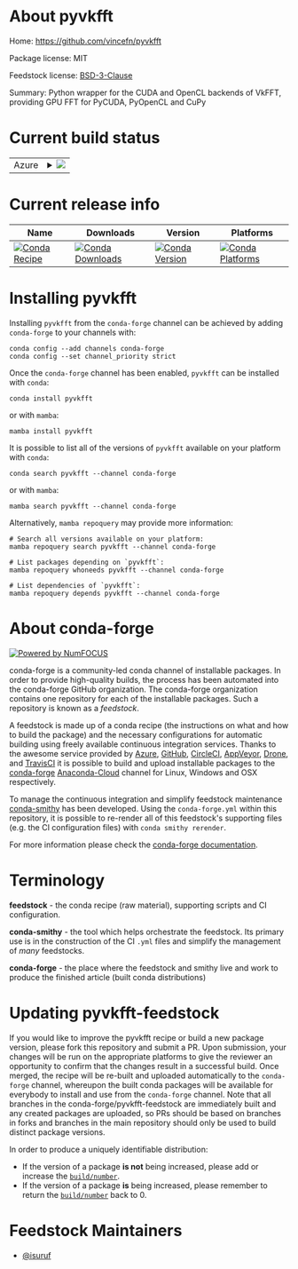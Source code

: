 About pyvkfft
=============

Home: https://github.com/vincefn/pyvkfft

Package license: MIT

Feedstock license: [BSD-3-Clause](https://github.com/conda-forge/pyvkfft-feedstock/blob/main/LICENSE.txt)

Summary: Python wrapper for the CUDA and OpenCL backends of VkFFT, providing GPU FFT for PyCUDA, PyOpenCL and CuPy

Current build status
====================


<table>
    
  <tr>
    <td>Azure</td>
    <td>
      <details>
        <summary>
          <a href="https://dev.azure.com/conda-forge/feedstock-builds/_build/latest?definitionId=15764&branchName=main">
            <img src="https://dev.azure.com/conda-forge/feedstock-builds/_apis/build/status/pyvkfft-feedstock?branchName=main">
          </a>
        </summary>
        <table>
          <thead><tr><th>Variant</th><th>Status</th></tr></thead>
          <tbody><tr>
              <td>linux_64_c_compiler_version10cuda_compiler_version11.1cxx_compiler_version10python3.10.____cpython</td>
              <td>
                <a href="https://dev.azure.com/conda-forge/feedstock-builds/_build/latest?definitionId=15764&branchName=main">
                  <img src="https://dev.azure.com/conda-forge/feedstock-builds/_apis/build/status/pyvkfft-feedstock?branchName=main&jobName=linux&configuration=linux%20linux_64_c_compiler_version10cuda_compiler_version11.1cxx_compiler_version10python3.10.____cpython" alt="variant">
                </a>
              </td>
            </tr><tr>
              <td>linux_64_c_compiler_version10cuda_compiler_version11.1cxx_compiler_version10python3.11.____cpython</td>
              <td>
                <a href="https://dev.azure.com/conda-forge/feedstock-builds/_build/latest?definitionId=15764&branchName=main">
                  <img src="https://dev.azure.com/conda-forge/feedstock-builds/_apis/build/status/pyvkfft-feedstock?branchName=main&jobName=linux&configuration=linux%20linux_64_c_compiler_version10cuda_compiler_version11.1cxx_compiler_version10python3.11.____cpython" alt="variant">
                </a>
              </td>
            </tr><tr>
              <td>linux_64_c_compiler_version10cuda_compiler_version11.1cxx_compiler_version10python3.8.____cpython</td>
              <td>
                <a href="https://dev.azure.com/conda-forge/feedstock-builds/_build/latest?definitionId=15764&branchName=main">
                  <img src="https://dev.azure.com/conda-forge/feedstock-builds/_apis/build/status/pyvkfft-feedstock?branchName=main&jobName=linux&configuration=linux%20linux_64_c_compiler_version10cuda_compiler_version11.1cxx_compiler_version10python3.8.____cpython" alt="variant">
                </a>
              </td>
            </tr><tr>
              <td>linux_64_c_compiler_version10cuda_compiler_version11.1cxx_compiler_version10python3.9.____cpython</td>
              <td>
                <a href="https://dev.azure.com/conda-forge/feedstock-builds/_build/latest?definitionId=15764&branchName=main">
                  <img src="https://dev.azure.com/conda-forge/feedstock-builds/_apis/build/status/pyvkfft-feedstock?branchName=main&jobName=linux&configuration=linux%20linux_64_c_compiler_version10cuda_compiler_version11.1cxx_compiler_version10python3.9.____cpython" alt="variant">
                </a>
              </td>
            </tr><tr>
              <td>linux_64_c_compiler_version10cuda_compiler_version11.2cxx_compiler_version10python3.10.____cpython</td>
              <td>
                <a href="https://dev.azure.com/conda-forge/feedstock-builds/_build/latest?definitionId=15764&branchName=main">
                  <img src="https://dev.azure.com/conda-forge/feedstock-builds/_apis/build/status/pyvkfft-feedstock?branchName=main&jobName=linux&configuration=linux%20linux_64_c_compiler_version10cuda_compiler_version11.2cxx_compiler_version10python3.10.____cpython" alt="variant">
                </a>
              </td>
            </tr><tr>
              <td>linux_64_c_compiler_version10cuda_compiler_version11.2cxx_compiler_version10python3.11.____cpython</td>
              <td>
                <a href="https://dev.azure.com/conda-forge/feedstock-builds/_build/latest?definitionId=15764&branchName=main">
                  <img src="https://dev.azure.com/conda-forge/feedstock-builds/_apis/build/status/pyvkfft-feedstock?branchName=main&jobName=linux&configuration=linux%20linux_64_c_compiler_version10cuda_compiler_version11.2cxx_compiler_version10python3.11.____cpython" alt="variant">
                </a>
              </td>
            </tr><tr>
              <td>linux_64_c_compiler_version10cuda_compiler_version11.2cxx_compiler_version10python3.8.____cpython</td>
              <td>
                <a href="https://dev.azure.com/conda-forge/feedstock-builds/_build/latest?definitionId=15764&branchName=main">
                  <img src="https://dev.azure.com/conda-forge/feedstock-builds/_apis/build/status/pyvkfft-feedstock?branchName=main&jobName=linux&configuration=linux%20linux_64_c_compiler_version10cuda_compiler_version11.2cxx_compiler_version10python3.8.____cpython" alt="variant">
                </a>
              </td>
            </tr><tr>
              <td>linux_64_c_compiler_version10cuda_compiler_version11.2cxx_compiler_version10python3.9.____cpython</td>
              <td>
                <a href="https://dev.azure.com/conda-forge/feedstock-builds/_build/latest?definitionId=15764&branchName=main">
                  <img src="https://dev.azure.com/conda-forge/feedstock-builds/_apis/build/status/pyvkfft-feedstock?branchName=main&jobName=linux&configuration=linux%20linux_64_c_compiler_version10cuda_compiler_version11.2cxx_compiler_version10python3.9.____cpython" alt="variant">
                </a>
              </td>
            </tr><tr>
              <td>linux_64_c_compiler_version10cuda_compiler_versionNonecxx_compiler_version10python3.10.____cpython</td>
              <td>
                <a href="https://dev.azure.com/conda-forge/feedstock-builds/_build/latest?definitionId=15764&branchName=main">
                  <img src="https://dev.azure.com/conda-forge/feedstock-builds/_apis/build/status/pyvkfft-feedstock?branchName=main&jobName=linux&configuration=linux%20linux_64_c_compiler_version10cuda_compiler_versionNonecxx_compiler_version10python3.10.____cpython" alt="variant">
                </a>
              </td>
            </tr><tr>
              <td>linux_64_c_compiler_version10cuda_compiler_versionNonecxx_compiler_version10python3.11.____cpython</td>
              <td>
                <a href="https://dev.azure.com/conda-forge/feedstock-builds/_build/latest?definitionId=15764&branchName=main">
                  <img src="https://dev.azure.com/conda-forge/feedstock-builds/_apis/build/status/pyvkfft-feedstock?branchName=main&jobName=linux&configuration=linux%20linux_64_c_compiler_version10cuda_compiler_versionNonecxx_compiler_version10python3.11.____cpython" alt="variant">
                </a>
              </td>
            </tr><tr>
              <td>linux_64_c_compiler_version10cuda_compiler_versionNonecxx_compiler_version10python3.8.____cpython</td>
              <td>
                <a href="https://dev.azure.com/conda-forge/feedstock-builds/_build/latest?definitionId=15764&branchName=main">
                  <img src="https://dev.azure.com/conda-forge/feedstock-builds/_apis/build/status/pyvkfft-feedstock?branchName=main&jobName=linux&configuration=linux%20linux_64_c_compiler_version10cuda_compiler_versionNonecxx_compiler_version10python3.8.____cpython" alt="variant">
                </a>
              </td>
            </tr><tr>
              <td>linux_64_c_compiler_version10cuda_compiler_versionNonecxx_compiler_version10python3.9.____cpython</td>
              <td>
                <a href="https://dev.azure.com/conda-forge/feedstock-builds/_build/latest?definitionId=15764&branchName=main">
                  <img src="https://dev.azure.com/conda-forge/feedstock-builds/_apis/build/status/pyvkfft-feedstock?branchName=main&jobName=linux&configuration=linux%20linux_64_c_compiler_version10cuda_compiler_versionNonecxx_compiler_version10python3.9.____cpython" alt="variant">
                </a>
              </td>
            </tr><tr>
              <td>linux_64_c_compiler_version7cuda_compiler_version10.2cxx_compiler_version7python3.10.____cpython</td>
              <td>
                <a href="https://dev.azure.com/conda-forge/feedstock-builds/_build/latest?definitionId=15764&branchName=main">
                  <img src="https://dev.azure.com/conda-forge/feedstock-builds/_apis/build/status/pyvkfft-feedstock?branchName=main&jobName=linux&configuration=linux%20linux_64_c_compiler_version7cuda_compiler_version10.2cxx_compiler_version7python3.10.____cpython" alt="variant">
                </a>
              </td>
            </tr><tr>
              <td>linux_64_c_compiler_version7cuda_compiler_version10.2cxx_compiler_version7python3.11.____cpython</td>
              <td>
                <a href="https://dev.azure.com/conda-forge/feedstock-builds/_build/latest?definitionId=15764&branchName=main">
                  <img src="https://dev.azure.com/conda-forge/feedstock-builds/_apis/build/status/pyvkfft-feedstock?branchName=main&jobName=linux&configuration=linux%20linux_64_c_compiler_version7cuda_compiler_version10.2cxx_compiler_version7python3.11.____cpython" alt="variant">
                </a>
              </td>
            </tr><tr>
              <td>linux_64_c_compiler_version7cuda_compiler_version10.2cxx_compiler_version7python3.8.____cpython</td>
              <td>
                <a href="https://dev.azure.com/conda-forge/feedstock-builds/_build/latest?definitionId=15764&branchName=main">
                  <img src="https://dev.azure.com/conda-forge/feedstock-builds/_apis/build/status/pyvkfft-feedstock?branchName=main&jobName=linux&configuration=linux%20linux_64_c_compiler_version7cuda_compiler_version10.2cxx_compiler_version7python3.8.____cpython" alt="variant">
                </a>
              </td>
            </tr><tr>
              <td>linux_64_c_compiler_version7cuda_compiler_version10.2cxx_compiler_version7python3.9.____cpython</td>
              <td>
                <a href="https://dev.azure.com/conda-forge/feedstock-builds/_build/latest?definitionId=15764&branchName=main">
                  <img src="https://dev.azure.com/conda-forge/feedstock-builds/_apis/build/status/pyvkfft-feedstock?branchName=main&jobName=linux&configuration=linux%20linux_64_c_compiler_version7cuda_compiler_version10.2cxx_compiler_version7python3.9.____cpython" alt="variant">
                </a>
              </td>
            </tr><tr>
              <td>linux_64_c_compiler_version9cuda_compiler_version11.0cxx_compiler_version9python3.10.____cpython</td>
              <td>
                <a href="https://dev.azure.com/conda-forge/feedstock-builds/_build/latest?definitionId=15764&branchName=main">
                  <img src="https://dev.azure.com/conda-forge/feedstock-builds/_apis/build/status/pyvkfft-feedstock?branchName=main&jobName=linux&configuration=linux%20linux_64_c_compiler_version9cuda_compiler_version11.0cxx_compiler_version9python3.10.____cpython" alt="variant">
                </a>
              </td>
            </tr><tr>
              <td>linux_64_c_compiler_version9cuda_compiler_version11.0cxx_compiler_version9python3.11.____cpython</td>
              <td>
                <a href="https://dev.azure.com/conda-forge/feedstock-builds/_build/latest?definitionId=15764&branchName=main">
                  <img src="https://dev.azure.com/conda-forge/feedstock-builds/_apis/build/status/pyvkfft-feedstock?branchName=main&jobName=linux&configuration=linux%20linux_64_c_compiler_version9cuda_compiler_version11.0cxx_compiler_version9python3.11.____cpython" alt="variant">
                </a>
              </td>
            </tr><tr>
              <td>linux_64_c_compiler_version9cuda_compiler_version11.0cxx_compiler_version9python3.8.____cpython</td>
              <td>
                <a href="https://dev.azure.com/conda-forge/feedstock-builds/_build/latest?definitionId=15764&branchName=main">
                  <img src="https://dev.azure.com/conda-forge/feedstock-builds/_apis/build/status/pyvkfft-feedstock?branchName=main&jobName=linux&configuration=linux%20linux_64_c_compiler_version9cuda_compiler_version11.0cxx_compiler_version9python3.8.____cpython" alt="variant">
                </a>
              </td>
            </tr><tr>
              <td>linux_64_c_compiler_version9cuda_compiler_version11.0cxx_compiler_version9python3.9.____cpython</td>
              <td>
                <a href="https://dev.azure.com/conda-forge/feedstock-builds/_build/latest?definitionId=15764&branchName=main">
                  <img src="https://dev.azure.com/conda-forge/feedstock-builds/_apis/build/status/pyvkfft-feedstock?branchName=main&jobName=linux&configuration=linux%20linux_64_c_compiler_version9cuda_compiler_version11.0cxx_compiler_version9python3.9.____cpython" alt="variant">
                </a>
              </td>
            </tr><tr>
              <td>linux_aarch64_python3.10.____cpython</td>
              <td>
                <a href="https://dev.azure.com/conda-forge/feedstock-builds/_build/latest?definitionId=15764&branchName=main">
                  <img src="https://dev.azure.com/conda-forge/feedstock-builds/_apis/build/status/pyvkfft-feedstock?branchName=main&jobName=linux&configuration=linux%20linux_aarch64_python3.10.____cpython" alt="variant">
                </a>
              </td>
            </tr><tr>
              <td>linux_aarch64_python3.11.____cpython</td>
              <td>
                <a href="https://dev.azure.com/conda-forge/feedstock-builds/_build/latest?definitionId=15764&branchName=main">
                  <img src="https://dev.azure.com/conda-forge/feedstock-builds/_apis/build/status/pyvkfft-feedstock?branchName=main&jobName=linux&configuration=linux%20linux_aarch64_python3.11.____cpython" alt="variant">
                </a>
              </td>
            </tr><tr>
              <td>linux_aarch64_python3.8.____cpython</td>
              <td>
                <a href="https://dev.azure.com/conda-forge/feedstock-builds/_build/latest?definitionId=15764&branchName=main">
                  <img src="https://dev.azure.com/conda-forge/feedstock-builds/_apis/build/status/pyvkfft-feedstock?branchName=main&jobName=linux&configuration=linux%20linux_aarch64_python3.8.____cpython" alt="variant">
                </a>
              </td>
            </tr><tr>
              <td>linux_aarch64_python3.9.____cpython</td>
              <td>
                <a href="https://dev.azure.com/conda-forge/feedstock-builds/_build/latest?definitionId=15764&branchName=main">
                  <img src="https://dev.azure.com/conda-forge/feedstock-builds/_apis/build/status/pyvkfft-feedstock?branchName=main&jobName=linux&configuration=linux%20linux_aarch64_python3.9.____cpython" alt="variant">
                </a>
              </td>
            </tr><tr>
              <td>linux_ppc64le_python3.10.____cpython</td>
              <td>
                <a href="https://dev.azure.com/conda-forge/feedstock-builds/_build/latest?definitionId=15764&branchName=main">
                  <img src="https://dev.azure.com/conda-forge/feedstock-builds/_apis/build/status/pyvkfft-feedstock?branchName=main&jobName=linux&configuration=linux%20linux_ppc64le_python3.10.____cpython" alt="variant">
                </a>
              </td>
            </tr><tr>
              <td>linux_ppc64le_python3.11.____cpython</td>
              <td>
                <a href="https://dev.azure.com/conda-forge/feedstock-builds/_build/latest?definitionId=15764&branchName=main">
                  <img src="https://dev.azure.com/conda-forge/feedstock-builds/_apis/build/status/pyvkfft-feedstock?branchName=main&jobName=linux&configuration=linux%20linux_ppc64le_python3.11.____cpython" alt="variant">
                </a>
              </td>
            </tr><tr>
              <td>linux_ppc64le_python3.8.____cpython</td>
              <td>
                <a href="https://dev.azure.com/conda-forge/feedstock-builds/_build/latest?definitionId=15764&branchName=main">
                  <img src="https://dev.azure.com/conda-forge/feedstock-builds/_apis/build/status/pyvkfft-feedstock?branchName=main&jobName=linux&configuration=linux%20linux_ppc64le_python3.8.____cpython" alt="variant">
                </a>
              </td>
            </tr><tr>
              <td>linux_ppc64le_python3.9.____cpython</td>
              <td>
                <a href="https://dev.azure.com/conda-forge/feedstock-builds/_build/latest?definitionId=15764&branchName=main">
                  <img src="https://dev.azure.com/conda-forge/feedstock-builds/_apis/build/status/pyvkfft-feedstock?branchName=main&jobName=linux&configuration=linux%20linux_ppc64le_python3.9.____cpython" alt="variant">
                </a>
              </td>
            </tr><tr>
              <td>osx_64_python3.10.____cpython</td>
              <td>
                <a href="https://dev.azure.com/conda-forge/feedstock-builds/_build/latest?definitionId=15764&branchName=main">
                  <img src="https://dev.azure.com/conda-forge/feedstock-builds/_apis/build/status/pyvkfft-feedstock?branchName=main&jobName=osx&configuration=osx%20osx_64_python3.10.____cpython" alt="variant">
                </a>
              </td>
            </tr><tr>
              <td>osx_64_python3.11.____cpython</td>
              <td>
                <a href="https://dev.azure.com/conda-forge/feedstock-builds/_build/latest?definitionId=15764&branchName=main">
                  <img src="https://dev.azure.com/conda-forge/feedstock-builds/_apis/build/status/pyvkfft-feedstock?branchName=main&jobName=osx&configuration=osx%20osx_64_python3.11.____cpython" alt="variant">
                </a>
              </td>
            </tr><tr>
              <td>osx_64_python3.8.____cpython</td>
              <td>
                <a href="https://dev.azure.com/conda-forge/feedstock-builds/_build/latest?definitionId=15764&branchName=main">
                  <img src="https://dev.azure.com/conda-forge/feedstock-builds/_apis/build/status/pyvkfft-feedstock?branchName=main&jobName=osx&configuration=osx%20osx_64_python3.8.____cpython" alt="variant">
                </a>
              </td>
            </tr><tr>
              <td>osx_64_python3.9.____cpython</td>
              <td>
                <a href="https://dev.azure.com/conda-forge/feedstock-builds/_build/latest?definitionId=15764&branchName=main">
                  <img src="https://dev.azure.com/conda-forge/feedstock-builds/_apis/build/status/pyvkfft-feedstock?branchName=main&jobName=osx&configuration=osx%20osx_64_python3.9.____cpython" alt="variant">
                </a>
              </td>
            </tr><tr>
              <td>osx_arm64_python3.10.____cpython</td>
              <td>
                <a href="https://dev.azure.com/conda-forge/feedstock-builds/_build/latest?definitionId=15764&branchName=main">
                  <img src="https://dev.azure.com/conda-forge/feedstock-builds/_apis/build/status/pyvkfft-feedstock?branchName=main&jobName=osx&configuration=osx%20osx_arm64_python3.10.____cpython" alt="variant">
                </a>
              </td>
            </tr><tr>
              <td>osx_arm64_python3.11.____cpython</td>
              <td>
                <a href="https://dev.azure.com/conda-forge/feedstock-builds/_build/latest?definitionId=15764&branchName=main">
                  <img src="https://dev.azure.com/conda-forge/feedstock-builds/_apis/build/status/pyvkfft-feedstock?branchName=main&jobName=osx&configuration=osx%20osx_arm64_python3.11.____cpython" alt="variant">
                </a>
              </td>
            </tr><tr>
              <td>osx_arm64_python3.8.____cpython</td>
              <td>
                <a href="https://dev.azure.com/conda-forge/feedstock-builds/_build/latest?definitionId=15764&branchName=main">
                  <img src="https://dev.azure.com/conda-forge/feedstock-builds/_apis/build/status/pyvkfft-feedstock?branchName=main&jobName=osx&configuration=osx%20osx_arm64_python3.8.____cpython" alt="variant">
                </a>
              </td>
            </tr><tr>
              <td>osx_arm64_python3.9.____cpython</td>
              <td>
                <a href="https://dev.azure.com/conda-forge/feedstock-builds/_build/latest?definitionId=15764&branchName=main">
                  <img src="https://dev.azure.com/conda-forge/feedstock-builds/_apis/build/status/pyvkfft-feedstock?branchName=main&jobName=osx&configuration=osx%20osx_arm64_python3.9.____cpython" alt="variant">
                </a>
              </td>
            </tr><tr>
              <td>win_64_cuda_compiler_version10.2python3.10.____cpython</td>
              <td>
                <a href="https://dev.azure.com/conda-forge/feedstock-builds/_build/latest?definitionId=15764&branchName=main">
                  <img src="https://dev.azure.com/conda-forge/feedstock-builds/_apis/build/status/pyvkfft-feedstock?branchName=main&jobName=win&configuration=win%20win_64_cuda_compiler_version10.2python3.10.____cpython" alt="variant">
                </a>
              </td>
            </tr><tr>
              <td>win_64_cuda_compiler_version10.2python3.11.____cpython</td>
              <td>
                <a href="https://dev.azure.com/conda-forge/feedstock-builds/_build/latest?definitionId=15764&branchName=main">
                  <img src="https://dev.azure.com/conda-forge/feedstock-builds/_apis/build/status/pyvkfft-feedstock?branchName=main&jobName=win&configuration=win%20win_64_cuda_compiler_version10.2python3.11.____cpython" alt="variant">
                </a>
              </td>
            </tr><tr>
              <td>win_64_cuda_compiler_version10.2python3.8.____cpython</td>
              <td>
                <a href="https://dev.azure.com/conda-forge/feedstock-builds/_build/latest?definitionId=15764&branchName=main">
                  <img src="https://dev.azure.com/conda-forge/feedstock-builds/_apis/build/status/pyvkfft-feedstock?branchName=main&jobName=win&configuration=win%20win_64_cuda_compiler_version10.2python3.8.____cpython" alt="variant">
                </a>
              </td>
            </tr><tr>
              <td>win_64_cuda_compiler_version10.2python3.9.____cpython</td>
              <td>
                <a href="https://dev.azure.com/conda-forge/feedstock-builds/_build/latest?definitionId=15764&branchName=main">
                  <img src="https://dev.azure.com/conda-forge/feedstock-builds/_apis/build/status/pyvkfft-feedstock?branchName=main&jobName=win&configuration=win%20win_64_cuda_compiler_version10.2python3.9.____cpython" alt="variant">
                </a>
              </td>
            </tr><tr>
              <td>win_64_cuda_compiler_version11.0python3.10.____cpython</td>
              <td>
                <a href="https://dev.azure.com/conda-forge/feedstock-builds/_build/latest?definitionId=15764&branchName=main">
                  <img src="https://dev.azure.com/conda-forge/feedstock-builds/_apis/build/status/pyvkfft-feedstock?branchName=main&jobName=win&configuration=win%20win_64_cuda_compiler_version11.0python3.10.____cpython" alt="variant">
                </a>
              </td>
            </tr><tr>
              <td>win_64_cuda_compiler_version11.0python3.11.____cpython</td>
              <td>
                <a href="https://dev.azure.com/conda-forge/feedstock-builds/_build/latest?definitionId=15764&branchName=main">
                  <img src="https://dev.azure.com/conda-forge/feedstock-builds/_apis/build/status/pyvkfft-feedstock?branchName=main&jobName=win&configuration=win%20win_64_cuda_compiler_version11.0python3.11.____cpython" alt="variant">
                </a>
              </td>
            </tr><tr>
              <td>win_64_cuda_compiler_version11.0python3.8.____cpython</td>
              <td>
                <a href="https://dev.azure.com/conda-forge/feedstock-builds/_build/latest?definitionId=15764&branchName=main">
                  <img src="https://dev.azure.com/conda-forge/feedstock-builds/_apis/build/status/pyvkfft-feedstock?branchName=main&jobName=win&configuration=win%20win_64_cuda_compiler_version11.0python3.8.____cpython" alt="variant">
                </a>
              </td>
            </tr><tr>
              <td>win_64_cuda_compiler_version11.0python3.9.____cpython</td>
              <td>
                <a href="https://dev.azure.com/conda-forge/feedstock-builds/_build/latest?definitionId=15764&branchName=main">
                  <img src="https://dev.azure.com/conda-forge/feedstock-builds/_apis/build/status/pyvkfft-feedstock?branchName=main&jobName=win&configuration=win%20win_64_cuda_compiler_version11.0python3.9.____cpython" alt="variant">
                </a>
              </td>
            </tr><tr>
              <td>win_64_cuda_compiler_version11.1python3.10.____cpython</td>
              <td>
                <a href="https://dev.azure.com/conda-forge/feedstock-builds/_build/latest?definitionId=15764&branchName=main">
                  <img src="https://dev.azure.com/conda-forge/feedstock-builds/_apis/build/status/pyvkfft-feedstock?branchName=main&jobName=win&configuration=win%20win_64_cuda_compiler_version11.1python3.10.____cpython" alt="variant">
                </a>
              </td>
            </tr><tr>
              <td>win_64_cuda_compiler_version11.1python3.11.____cpython</td>
              <td>
                <a href="https://dev.azure.com/conda-forge/feedstock-builds/_build/latest?definitionId=15764&branchName=main">
                  <img src="https://dev.azure.com/conda-forge/feedstock-builds/_apis/build/status/pyvkfft-feedstock?branchName=main&jobName=win&configuration=win%20win_64_cuda_compiler_version11.1python3.11.____cpython" alt="variant">
                </a>
              </td>
            </tr><tr>
              <td>win_64_cuda_compiler_version11.1python3.8.____cpython</td>
              <td>
                <a href="https://dev.azure.com/conda-forge/feedstock-builds/_build/latest?definitionId=15764&branchName=main">
                  <img src="https://dev.azure.com/conda-forge/feedstock-builds/_apis/build/status/pyvkfft-feedstock?branchName=main&jobName=win&configuration=win%20win_64_cuda_compiler_version11.1python3.8.____cpython" alt="variant">
                </a>
              </td>
            </tr><tr>
              <td>win_64_cuda_compiler_version11.1python3.9.____cpython</td>
              <td>
                <a href="https://dev.azure.com/conda-forge/feedstock-builds/_build/latest?definitionId=15764&branchName=main">
                  <img src="https://dev.azure.com/conda-forge/feedstock-builds/_apis/build/status/pyvkfft-feedstock?branchName=main&jobName=win&configuration=win%20win_64_cuda_compiler_version11.1python3.9.____cpython" alt="variant">
                </a>
              </td>
            </tr><tr>
              <td>win_64_cuda_compiler_version11.2python3.10.____cpython</td>
              <td>
                <a href="https://dev.azure.com/conda-forge/feedstock-builds/_build/latest?definitionId=15764&branchName=main">
                  <img src="https://dev.azure.com/conda-forge/feedstock-builds/_apis/build/status/pyvkfft-feedstock?branchName=main&jobName=win&configuration=win%20win_64_cuda_compiler_version11.2python3.10.____cpython" alt="variant">
                </a>
              </td>
            </tr><tr>
              <td>win_64_cuda_compiler_version11.2python3.11.____cpython</td>
              <td>
                <a href="https://dev.azure.com/conda-forge/feedstock-builds/_build/latest?definitionId=15764&branchName=main">
                  <img src="https://dev.azure.com/conda-forge/feedstock-builds/_apis/build/status/pyvkfft-feedstock?branchName=main&jobName=win&configuration=win%20win_64_cuda_compiler_version11.2python3.11.____cpython" alt="variant">
                </a>
              </td>
            </tr><tr>
              <td>win_64_cuda_compiler_version11.2python3.8.____cpython</td>
              <td>
                <a href="https://dev.azure.com/conda-forge/feedstock-builds/_build/latest?definitionId=15764&branchName=main">
                  <img src="https://dev.azure.com/conda-forge/feedstock-builds/_apis/build/status/pyvkfft-feedstock?branchName=main&jobName=win&configuration=win%20win_64_cuda_compiler_version11.2python3.8.____cpython" alt="variant">
                </a>
              </td>
            </tr><tr>
              <td>win_64_cuda_compiler_version11.2python3.9.____cpython</td>
              <td>
                <a href="https://dev.azure.com/conda-forge/feedstock-builds/_build/latest?definitionId=15764&branchName=main">
                  <img src="https://dev.azure.com/conda-forge/feedstock-builds/_apis/build/status/pyvkfft-feedstock?branchName=main&jobName=win&configuration=win%20win_64_cuda_compiler_version11.2python3.9.____cpython" alt="variant">
                </a>
              </td>
            </tr><tr>
              <td>win_64_cuda_compiler_versionNonepython3.10.____cpython</td>
              <td>
                <a href="https://dev.azure.com/conda-forge/feedstock-builds/_build/latest?definitionId=15764&branchName=main">
                  <img src="https://dev.azure.com/conda-forge/feedstock-builds/_apis/build/status/pyvkfft-feedstock?branchName=main&jobName=win&configuration=win%20win_64_cuda_compiler_versionNonepython3.10.____cpython" alt="variant">
                </a>
              </td>
            </tr><tr>
              <td>win_64_cuda_compiler_versionNonepython3.11.____cpython</td>
              <td>
                <a href="https://dev.azure.com/conda-forge/feedstock-builds/_build/latest?definitionId=15764&branchName=main">
                  <img src="https://dev.azure.com/conda-forge/feedstock-builds/_apis/build/status/pyvkfft-feedstock?branchName=main&jobName=win&configuration=win%20win_64_cuda_compiler_versionNonepython3.11.____cpython" alt="variant">
                </a>
              </td>
            </tr><tr>
              <td>win_64_cuda_compiler_versionNonepython3.8.____cpython</td>
              <td>
                <a href="https://dev.azure.com/conda-forge/feedstock-builds/_build/latest?definitionId=15764&branchName=main">
                  <img src="https://dev.azure.com/conda-forge/feedstock-builds/_apis/build/status/pyvkfft-feedstock?branchName=main&jobName=win&configuration=win%20win_64_cuda_compiler_versionNonepython3.8.____cpython" alt="variant">
                </a>
              </td>
            </tr><tr>
              <td>win_64_cuda_compiler_versionNonepython3.9.____cpython</td>
              <td>
                <a href="https://dev.azure.com/conda-forge/feedstock-builds/_build/latest?definitionId=15764&branchName=main">
                  <img src="https://dev.azure.com/conda-forge/feedstock-builds/_apis/build/status/pyvkfft-feedstock?branchName=main&jobName=win&configuration=win%20win_64_cuda_compiler_versionNonepython3.9.____cpython" alt="variant">
                </a>
              </td>
            </tr>
          </tbody>
        </table>
      </details>
    </td>
  </tr>
</table>

Current release info
====================

| Name | Downloads | Version | Platforms |
| --- | --- | --- | --- |
| [![Conda Recipe](https://img.shields.io/badge/recipe-pyvkfft-green.svg)](https://anaconda.org/conda-forge/pyvkfft) | [![Conda Downloads](https://img.shields.io/conda/dn/conda-forge/pyvkfft.svg)](https://anaconda.org/conda-forge/pyvkfft) | [![Conda Version](https://img.shields.io/conda/vn/conda-forge/pyvkfft.svg)](https://anaconda.org/conda-forge/pyvkfft) | [![Conda Platforms](https://img.shields.io/conda/pn/conda-forge/pyvkfft.svg)](https://anaconda.org/conda-forge/pyvkfft) |

Installing pyvkfft
==================

Installing `pyvkfft` from the `conda-forge` channel can be achieved by adding `conda-forge` to your channels with:

```
conda config --add channels conda-forge
conda config --set channel_priority strict
```

Once the `conda-forge` channel has been enabled, `pyvkfft` can be installed with `conda`:

```
conda install pyvkfft
```

or with `mamba`:

```
mamba install pyvkfft
```

It is possible to list all of the versions of `pyvkfft` available on your platform with `conda`:

```
conda search pyvkfft --channel conda-forge
```

or with `mamba`:

```
mamba search pyvkfft --channel conda-forge
```

Alternatively, `mamba repoquery` may provide more information:

```
# Search all versions available on your platform:
mamba repoquery search pyvkfft --channel conda-forge

# List packages depending on `pyvkfft`:
mamba repoquery whoneeds pyvkfft --channel conda-forge

# List dependencies of `pyvkfft`:
mamba repoquery depends pyvkfft --channel conda-forge
```


About conda-forge
=================

[![Powered by
NumFOCUS](https://img.shields.io/badge/powered%20by-NumFOCUS-orange.svg?style=flat&colorA=E1523D&colorB=007D8A)](https://numfocus.org)

conda-forge is a community-led conda channel of installable packages.
In order to provide high-quality builds, the process has been automated into the
conda-forge GitHub organization. The conda-forge organization contains one repository
for each of the installable packages. Such a repository is known as a *feedstock*.

A feedstock is made up of a conda recipe (the instructions on what and how to build
the package) and the necessary configurations for automatic building using freely
available continuous integration services. Thanks to the awesome service provided by
[Azure](https://azure.microsoft.com/en-us/services/devops/), [GitHub](https://github.com/),
[CircleCI](https://circleci.com/), [AppVeyor](https://www.appveyor.com/),
[Drone](https://cloud.drone.io/welcome), and [TravisCI](https://travis-ci.com/)
it is possible to build and upload installable packages to the
[conda-forge](https://anaconda.org/conda-forge) [Anaconda-Cloud](https://anaconda.org/)
channel for Linux, Windows and OSX respectively.

To manage the continuous integration and simplify feedstock maintenance
[conda-smithy](https://github.com/conda-forge/conda-smithy) has been developed.
Using the ``conda-forge.yml`` within this repository, it is possible to re-render all of
this feedstock's supporting files (e.g. the CI configuration files) with ``conda smithy rerender``.

For more information please check the [conda-forge documentation](https://conda-forge.org/docs/).

Terminology
===========

**feedstock** - the conda recipe (raw material), supporting scripts and CI configuration.

**conda-smithy** - the tool which helps orchestrate the feedstock.
                   Its primary use is in the construction of the CI ``.yml`` files
                   and simplify the management of *many* feedstocks.

**conda-forge** - the place where the feedstock and smithy live and work to
                  produce the finished article (built conda distributions)


Updating pyvkfft-feedstock
==========================

If you would like to improve the pyvkfft recipe or build a new
package version, please fork this repository and submit a PR. Upon submission,
your changes will be run on the appropriate platforms to give the reviewer an
opportunity to confirm that the changes result in a successful build. Once
merged, the recipe will be re-built and uploaded automatically to the
`conda-forge` channel, whereupon the built conda packages will be available for
everybody to install and use from the `conda-forge` channel.
Note that all branches in the conda-forge/pyvkfft-feedstock are
immediately built and any created packages are uploaded, so PRs should be based
on branches in forks and branches in the main repository should only be used to
build distinct package versions.

In order to produce a uniquely identifiable distribution:
 * If the version of a package **is not** being increased, please add or increase
   the [``build/number``](https://docs.conda.io/projects/conda-build/en/latest/resources/define-metadata.html#build-number-and-string).
 * If the version of a package **is** being increased, please remember to return
   the [``build/number``](https://docs.conda.io/projects/conda-build/en/latest/resources/define-metadata.html#build-number-and-string)
   back to 0.

Feedstock Maintainers
=====================

* [@isuruf](https://github.com/isuruf/)


